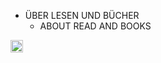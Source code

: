 
- ÜBER LESEN UND BÜCHER
    - ABOUT READ AND BOOKS

<img src='https://scrapbox.io/api/pages/nishio/en/icon' alt='en.icon' height="19.5"/>